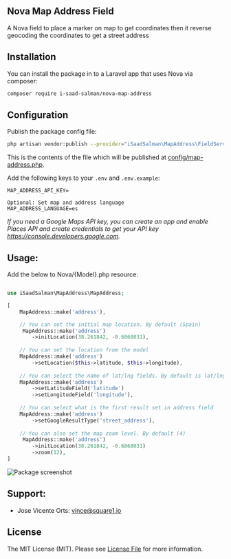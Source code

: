 ## Nova Map Address Field

A Nova field to place a marker on map to get coordinates then it reverse geocoding the coordinates to get a street address

## Installation

You can install the package in to a Laravel app that uses Nova via composer:

```bash
composer require i-saad-salman/nova-map-address
```

## Configuration
Publish the package config file:
```bash
php artisan vendor:publish --provider="iSaadSalman\MapAddress\FieldServiceProvider"
```

This is the contents of the file which will be published at [config/map-address.php](config/map-address.php).

Add the following keys to your `.env` and `.env.example`:

```
MAP_ADDRESS_API_KEY=

Optional: Set map and address language
MAP_ADDRESS_LANGUAGE=es
```

_If you need a Google Maps API key, you can create an app and enable Places API and create credentials to get your API key https://console.developers.google.com._

## Usage:
Add the below to Nova/{Model}.php resource:

```php

use iSaadSalman\MapAddress\MapAddress;

[
    MapAddress::make('address'),

    // You can set the initial map location. By default (Spain)
     MapAddress::make('address')
        ->initLocation(38.261842, -0.6868031),
        
    // You can set the location from the model
    MapAddress::make('address')
        ->setLocation($this->latitude, $this->longitude),
        
    // You can select the name of lat/lng fields. By default is lat/lng
    MapAddress::make('address')
        ->setLatitudeField('latitude')
        ->setLongitudeField('longitude'),
    
    // You can select what is the first result set in address field
    MapAddress::make('address')
        ->setGoogleResultType('street_address'),
    
    // You can also set the map zoom level. By default (4)
     MapAddress::make('address')
        ->initLocation(38.261842, -0.6868031)
        ->zoom(12),
]
```

![Package screenshot](/doc/map.png)

## Support:

* Jose Vicente Orts: vince@square1.io

## License

The MIT License (MIT). Please see [License File](LICENSE.md) for more information.
